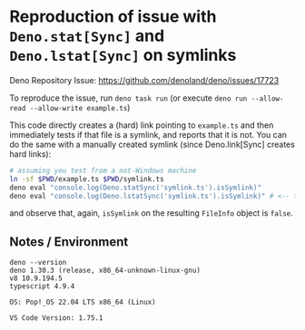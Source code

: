 # Reproduction of issue with `Deno.stat[Sync]` and `Deno.lstat[Sync]` on symlinks

Deno Repository Issue: https://github.com/denoland/deno/issues/17723

To reproduce the issue, run `deno task run` (or execute `deno run --allow-read --allow-write example.ts`)

This code directly creates a (hard) link pointing to `example.ts` and then immediately tests if that file is a symlink, and reports that it is not. You can do the same with a manually created symlink (since Deno.link[Sync] creates hard links):

```sh
# assuming you test from a not-Windows machine
ln -sf $PWD/example.ts $PWD/symlink.ts
deno eval "console.log(Deno.statSync('symlink.ts').isSymlink)"
deno eval "console.log(Deno.lstatSync('symlink.ts').isSymlink)" # <-- this one *does* produce the correct result
```

and observe that, again, `isSymlink` on the resulting `FileInfo` object is `false`.

## Notes / Environment

```
deno --version
deno 1.30.3 (release, x86_64-unknown-linux-gnu)
v8 10.9.194.5
typescript 4.9.4

OS: Pop!_OS 22.04 LTS x86_64 (Linux)

VS Code Version: 1.75.1
```
